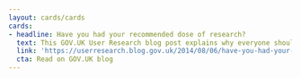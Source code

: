 ```yaml
---
layout: cards/cards
cards:
- headline: Have you had your recommended dose of research?
  text: This GOV.UK User Research blog post explains why everyone should be involved in user research.
  link: 'https://userresearch.blog.gov.uk/2014/08/06/have-you-had-your-recommended-dose-of-research/'
  cta: Read on GOV.UK blog
---
```

